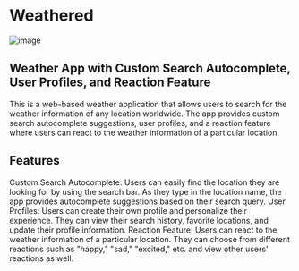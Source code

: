 # Weathered

![image](https://github.com/colmak/Weathered-Weather-App/assets/69098858/d488c6d4-f11d-4690-8a4a-ad45e23d210a)


## Weather App with Custom Search Autocomplete, User Profiles, and Reaction Feature
This is a web-based weather application that allows users to search for the weather information of any location worldwide. The app provides custom search autocomplete suggestions, user profiles, and a reaction feature where users can react to the weather information of a particular location.

## Features
Custom Search Autocomplete: Users can easily find the location they are looking for by using the search bar. As they type in the location name, the app provides autocomplete suggestions based on their search query.
User Profiles: Users can create their own profile and personalize their experience. They can view their search history, favorite locations, and update their profile information.
Reaction Feature: Users can react to the weather information of a particular location. They can choose from different reactions such as "happy," "sad," "excited," etc. and view other users' reactions as well.
